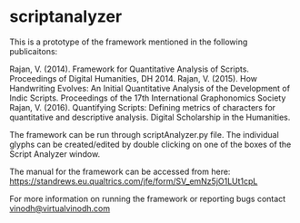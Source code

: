 # scriptanalyzer

This is a prototype of the framework mentioned in the following publicaitons:

Rajan, V. (2014). Framework for Quantitative Analysis of Scripts. Proceedings of Digital Humanities, DH 2014. 
Rajan, V. (2015). How Handwriting Evolves: An Initial Quantitative Analysis of the Development of Indic Scripts. Proceedings of the 17th International Graphonomics Society 
Rajan, V. (2016). Quantifying Scripts: Defining metrics of characters for quantitative and descriptive analysis. Digital Scholarship in the Humanities.

The framework can be run through scriptAnalyzer.py file. 
The individual glyphs can be created/edited by double clicking on one of the boxes of the Script Analyzer window.

The manual for the framework can be accessed from here: https://standrews.eu.qualtrics.com/jfe/form/SV_emNz5jO1LUt1cpL

For more information on running the framework or reporting bugs contact vinodh@virtualvinodh.com

